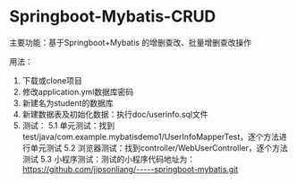 # Springboot-Mybatis-CRUD
主要功能：基于Springboot+Mybatis 的增删查改、批量增删查改操作

用法：
1. 下载或clone项目
2. 修改application.yml数据库密码
3. 新建名为student的数据库
4. 新建数据表及初始化数据：执行doc/userinfo.sql文件
5. 测试：
  5.1 单元测试：找到test/java/com.example.mybatisdemo1/UserInfoMapperTest，逐个方法进行单元测试
  5.2 浏览器测试：找到controller/WebUserController，逐个方法测试
  5.3 小程序测试：测试的小程序代码地址为：https://github.com/jipsonliang/-----springboot-mybatis.git



